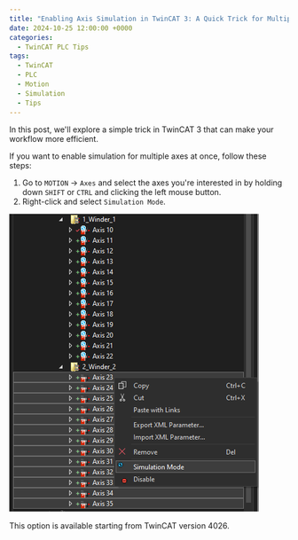 ```yaml
---
title: "Enabling Axis Simulation in TwinCAT 3: A Quick Trick for Multiple Axes"
date: 2024-10-25 12:00:00 +0000
categories: 
  - TwinCAT PLC Tips
tags:
  - TwinCAT
  - PLC
  - Motion
  - Simulation
  - Tips
---
```


In this post, we'll explore a simple trick in TwinCAT 3 that can make your workflow more efficient.

If you want to enable simulation for multiple axes at once, follow these steps:

1. Go to `MOTION` -> `Axes` and select the axes you're interested in by holding down `SHIFT` or `CTRL` and clicking the left mouse button.
2. Right-click and select `Simulation Mode`.

![Screenshot](/assets/images/2024-10-26-axis-simulation-group-setting.png)

This option is available starting from TwinCAT version 4026.
